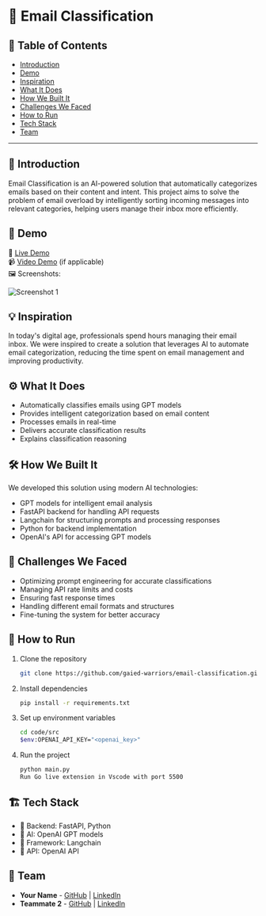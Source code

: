 # 🚀 Email Classification

## 📌 Table of Contents
- [Introduction](#introduction)
- [Demo](#demo)
- [Inspiration](#inspiration)
- [What It Does](#what-it-does)
- [How We Built It](#how-we-built-it)
- [Challenges We Faced](#challenges-we-faced)
- [How to Run](#how-to-run)
- [Tech Stack](#tech-stack)
- [Team](#team)

---

## 🎯 Introduction
Email Classification is an AI-powered solution that automatically categorizes emails based on their content and intent. This project aims to solve the problem of email overload by intelligently sorting incoming messages into relevant categories, helping users manage their inbox more efficiently.

## 🎥 Demo
🔗 [Live Demo](https://github.com/ewfx/gaied-warriors/blob/main/artifacts/demo/Hackathon_recording.mp4)  
📹 [Video Demo](#) (if applicable)  
🖼️ Screenshots:

![Screenshot 1](link-to-image)

## 💡 Inspiration
In today's digital age, professionals spend hours managing their email inbox. We were inspired to create a solution that leverages AI to automate email categorization, reducing the time spent on email management and improving productivity.

## ⚙️ What It Does
- Automatically classifies emails using GPT models
- Provides intelligent categorization based on email content
- Processes emails in real-time
- Delivers accurate classification results
- Explains classification reasoning

## 🛠️ How We Built It
We developed this solution using modern AI technologies:
- GPT models for intelligent email analysis
- FastAPI backend for handling API requests
- Langchain for structuring prompts and processing responses
- Python for backend implementation
- OpenAI's API for accessing GPT models

## 🚧 Challenges We Faced
- Optimizing prompt engineering for accurate classifications
- Managing API rate limits and costs
- Ensuring fast response times
- Handling different email formats and structures
- Fine-tuning the system for better accuracy

## 🏃 How to Run
1. Clone the repository  
   ```sh
   git clone https://github.com/gaied-warriors/email-classification.git
   ```
2. Install dependencies  
   ```sh
   pip install -r requirements.txt
   ```
3. Set up environment variables
   ```sh
   cd code/src
   $env:OPENAI_API_KEY="<openai_key>"
   ```
4. Run the project  
   ```sh
   python main.py
   Run Go live extension in Vscode with port 5500

   ```

## 🏗️ Tech Stack
- 🔹 Backend: FastAPI, Python
- 🔹 AI: OpenAI GPT models
- 🔹 Framework: Langchain
- 🔹 API: OpenAI API

## 👥 Team
- **Your Name** - [GitHub](#) | [LinkedIn](#)
- **Teammate 2** - [GitHub](#) | [LinkedIn](#)